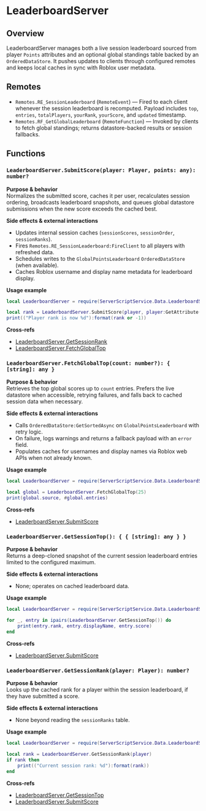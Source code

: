# LeaderboardServer

## Overview
LeaderboardServer manages both a live session leaderboard sourced from player `Points` attributes and an optional global standings table backed by an `OrderedDataStore`. It pushes updates to clients through configured remotes and keeps local caches in sync with Roblox user metadata.

## Remotes
- `Remotes.RE_SessionLeaderboard` (`RemoteEvent`) &mdash; Fired to each client whenever the session leaderboard is recomputed. Payload includes `top`, `entries`, `totalPlayers`, `yourRank`, `yourScore`, and `updated` timestamp.  
- `Remotes.RF_GetGlobalLeaderboard` (`RemoteFunction`) &mdash; Invoked by clients to fetch global standings; returns datastore-backed results or session fallbacks.

## Functions
<a id="leaderboardserver-submitscore"></a>
### `LeaderboardServer.SubmitScore(player: Player, points: any): number?`
**Purpose & behavior**  
Normalizes the submitted score, caches it per user, recalculates session ordering, broadcasts leaderboard snapshots, and queues global datastore submissions when the new score exceeds the cached best.

**Side effects & external interactions**  
- Updates internal session caches (`sessionScores`, `sessionOrder`, `sessionRanks`).  
- Fires `Remotes.RE_SessionLeaderboard:FireClient` to all players with refreshed data.  
- Schedules writes to the `GlobalPointsLeaderboard` `OrderedDataStore` (when available).  
- Caches Roblox username and display name metadata for leaderboard display.

**Usage example**
```lua
local LeaderboardServer = require(ServerScriptService.Data.LeaderboardServer)

local rank = LeaderboardServer.SubmitScore(player, player:GetAttribute("Points"))
print(("Player rank is now %d"):format(rank or -1))
```

**Cross-refs**  
- [LeaderboardServer.GetSessionRank](#leaderboardserver-getsessionrank)
- [LeaderboardServer.FetchGlobalTop](#leaderboardserver-fetchglobaltop)

<a id="leaderboardserver-fetchglobaltop"></a>
### `LeaderboardServer.FetchGlobalTop(count: number?): { [string]: any }`
**Purpose & behavior**  
Retrieves the top global scores up to `count` entries. Prefers the live datastore when accessible, retrying failures, and falls back to cached session data when necessary.

**Side effects & external interactions**  
- Calls `OrderedDataStore:GetSortedAsync` on `GlobalPointsLeaderboard` with retry logic.  
- On failure, logs warnings and returns a fallback payload with an `error` field.  
- Populates caches for usernames and display names via Roblox web APIs when not already known.

**Usage example**
```lua
local LeaderboardServer = require(ServerScriptService.Data.LeaderboardServer)

local global = LeaderboardServer.FetchGlobalTop(25)
print(global.source, #global.entries)
```

**Cross-refs**  
- [LeaderboardServer.SubmitScore](#leaderboardserver-submitscore)

<a id="leaderboardserver-getsessiontop"></a>
### `LeaderboardServer.GetSessionTop(): { { [string]: any } }`
**Purpose & behavior**  
Returns a deep-cloned snapshot of the current session leaderboard entries limited to the configured maximum.

**Side effects & external interactions**  
- None; operates on cached leaderboard data.

**Usage example**
```lua
local LeaderboardServer = require(ServerScriptService.Data.LeaderboardServer)

for _, entry in ipairs(LeaderboardServer.GetSessionTop()) do
    print(entry.rank, entry.displayName, entry.score)
end
```

**Cross-refs**  
- [LeaderboardServer.SubmitScore](#leaderboardserver-submitscore)

<a id="leaderboardserver-getsessionrank"></a>
### `LeaderboardServer.GetSessionRank(player: Player): number?`
**Purpose & behavior**  
Looks up the cached rank for a player within the session leaderboard, if they have submitted a score.

**Side effects & external interactions**  
- None beyond reading the `sessionRanks` table.

**Usage example**
```lua
local LeaderboardServer = require(ServerScriptService.Data.LeaderboardServer)

local rank = LeaderboardServer.GetSessionRank(player)
if rank then
    print(("Current session rank: %d"):format(rank))
end
```

**Cross-refs**  
- [LeaderboardServer.GetSessionTop](#leaderboardserver-getsessiontop)
- [LeaderboardServer.SubmitScore](#leaderboardserver-submitscore)

